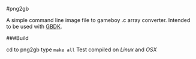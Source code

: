 #png2gb


A simple command line image file to gameboy .c array converter.
Intended to be used with [GBDK](http://gbdk.sourceforge.net/).

###Build

cd to png2gb type
<code>make all</code>
Test compiled on _Linux_ and _OSX_
